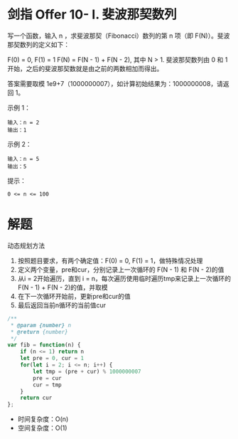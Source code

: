 # 剑指 Offer 10- I. 斐波那契数列
写一个函数，输入 n ，求斐波那契（Fibonacci）数列的第 n 项（即 F(N)）。斐波那契数列的定义如下：

F(0) = 0,   F(1) = 1
F(N) = F(N - 1) + F(N - 2), 其中 N > 1.
斐波那契数列由 0 和 1 开始，之后的斐波那契数就是由之前的两数相加而得出。

答案需要取模 1e9+7（1000000007），如计算初始结果为：1000000008，请返回 1。

 

示例 1：
```
输入：n = 2
输出：1
```
示例 2：
```
输入：n = 5
输出：5
```

提示：
```
0 <= n <= 100
```

# 解题
动态规划方法
1. 按照题目要求，有两个确定值：F(0) = 0, F(1) = 1，做特殊情况处理
2. 定义两个变量，pre和cur，分别记录上一次循环的 F(N - 1) 和 F(N - 2)的值
3. 从i = 2开始遍历，直到 i = n，每次遍历使用临时遍历tmp来记录上一次循环的 F(N - 1) + F(N - 2)的值，并取模
4. 在下一次循环开始前，更新pre和cur的值
5. 最后返回当前n循环的当前值cur
```js
/**
 * @param {number} n
 * @return {number}
 */
var fib = function(n) {
    if (n <= 1) return n
    let pre = 0, cur = 1
    for(let i = 2; i <= n; i++) {
        let tmp = (pre + cur) % 1000000007
        pre = cur
        cur = tmp 
    }
    return cur
};
```
- 时间复杂度：O(n)
- 空间复杂度：O(1)
